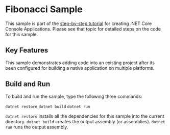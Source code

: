 Fibonacci Sample
================

This sample is part of the [step-by-step tutorial](../../../docs/getting-started/cli-console-app-tutorial.html)
for creating .NET Core Console Applications. Please see that topic for detailed steps on the code
for this sample.

Key Features
------------

This sample demonstrates adding code into an existing project after its been configured for building
a native application on multiple platforms.

Build and Run
-------------

To build and run the sample, type the following three commands:

`dotnet restore`
`dotnet build`
`dotnet run`

`dotnet restore` installs all the dependencies for this sample into the current directory.
`dotnet build` creates the output assembly (or assemblies).
`dotnet run` runs the output assembly.

